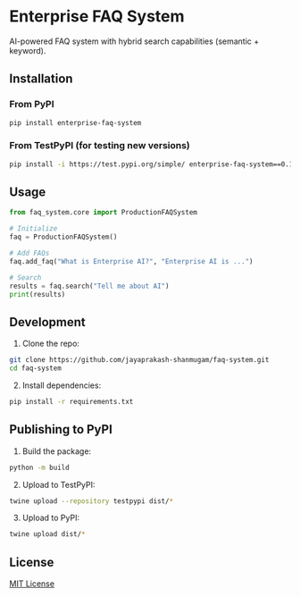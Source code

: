 # Enterprise FAQ System

AI-powered FAQ system with hybrid search capabilities (semantic + keyword).

## Installation

### From PyPI
```bash
pip install enterprise-faq-system
```

### From TestPyPI (for testing new versions)
```bash
pip install -i https://test.pypi.org/simple/ enterprise-faq-system==0.1.0 --extra-index-url https://pypi.org/simple
```

## Usage

```python
from faq_system.core import ProductionFAQSystem

# Initialize
faq = ProductionFAQSystem()

# Add FAQs
faq.add_faq("What is Enterprise AI?", "Enterprise AI is ...")

# Search
results = faq.search("Tell me about AI")
print(results)
```

## Development

1. Clone the repo:
```bash
git clone https://github.com/jayaprakash-shanmugam/faq-system.git
cd faq-system
```

2. Install dependencies:
```bash
pip install -r requirements.txt
```

## Publishing to PyPI

1. Build the package:
```bash
python -m build
```

2. Upload to TestPyPI:
```bash
twine upload --repository testpypi dist/*
```

3. Upload to PyPI:
```bash
twine upload dist/*
```

## License

[MIT License](LICENSE)